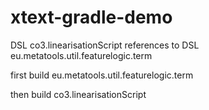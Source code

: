 # xtext-gradle-demo

DSL co3.linearisationScript references to DSL eu.metatools.util.featurelogic.term

first build  eu.metatools.util.featurelogic.term

then build  co3.linearisationScript 
